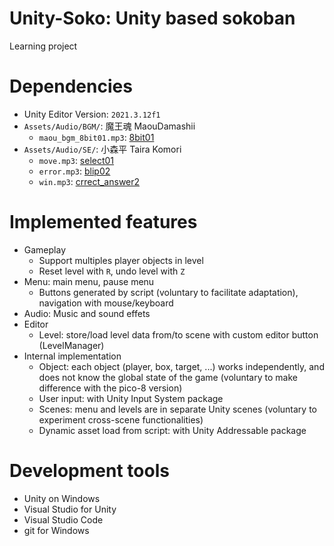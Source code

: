 # Unity-Soko: Unity based sokoban

Learning project

# Dependencies
- Unity Editor Version: `2021.3.12f1`
- `Assets/Audio/BGM/`: 魔王魂 MaouDamashii
  - `maou_bgm_8bit01.mp3`: [8bit01](https://maou.audio/bgm_8bit01/)
- `Assets/Audio/SE/`: 小森平 Taira Komori
  - `move.mp3`: [select01](https://taira-komori.jpn.org/game01.html)
  - `error.mp3`: [blip02](https://taira-komori.jpn.org/game01.html)
  - `win.mp3`: [crrect_answer2](https://taira-komori.jpn.org/game01.html)

# Implemented features
- Gameplay
  - Support multiples player objects in level
  - Reset level with `R`, undo level with `Z`
- Menu: main menu, pause menu
  - Buttons generated by script (voluntary to facilitate adaptation), navigation with mouse/keyboard
- Audio: Music and sound effets
- Editor
  - Level: store/load level data from/to scene with custom editor button (LevelManager)
- Internal implementation
  - Object: each object (player, box, target, ...) works independently, and does not know the global state of the game (voluntary to make difference with the pico-8 version)
  - User input: with Unity Input System package
  - Scenes: menu and levels are in separate Unity scenes (voluntary to experiment cross-scene functionalities)
  - Dynamic asset load from script: with Unity Addressable package

# Development tools
- Unity on Windows
- Visual Studio for Unity
- Visual Studio Code
- git for Windows
